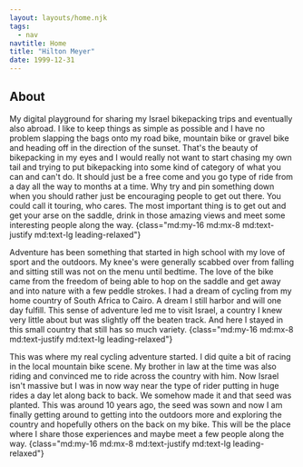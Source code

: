 ```yaml
---
layout: layouts/home.njk
tags:
  - nav
navtitle: Home
title: "Hilton Meyer"
date: 1999-12-31
---
```

## About

<div class="h-48 bg-no-repeat bg-cover md:h-screen md:bg-fixed" style="background-image: url('https://res.cloudinary.com/bikepacking/image/upload/f_auto,q_auto,c_scale,w_2048,dpr_auto/img_20171025_101547-01_bxuztf.jpg')"></div>

My digital playground for sharing my Israel bikepacking trips and eventually also abroad. I like to keep things as simple as possible and I have no problem slapping the bags onto my road bike, mountain bike or gravel bike and heading off in the direction of the sunset. That's the beauty of bikepacking in my eyes and I would really not want to start chasing my own tail and trying to put bikepacking into some kind of category of what you can and can't do. It should just be a free come and you go type of ride from a day all the way to months at a time. Why try and pin something down when you should rather just be encouraging people to get out there. You could call it touring, who cares. The most important thing is to get out and get your arse on the saddle, drink in those amazing views and meet some interesting people along the way. {class="md:my-16 md:mx-8 md:text-justify md:text-lg leading-relaxed"}

<div class="h-48 bg-no-repeat bg-cover md:h-screen md:bg-fixed" style="background-image: url('https://res.cloudinary.com/bikepacking/image/upload/f_auto,q_auto,c_scale,w_2048,dpr_auto/site/20200612_141254_yffoxo.jpg')"></div>

Adventure has been something that started in high school with my love of sport and the outdoors. My knee's were generally scabbed over from falling and sitting still was not on the menu until bedtime. The love of the bike came from the freedom of being able to hop on the saddle and get away and into nature with a few peddle strokes. I had a dream of cycling from my home country of South Africa to Cairo. A dream I still harbor and will one day fulfill. This sense of adventure led me to visit Israel, a country I knew very little about but was slightly off the beaten track. And here I stayed in this small country that still has so much variety. {class="md:my-16 md:mx-8 md:text-justify md:text-lg leading-relaxed"}

<div class="h-48 bg-no-repeat bg-cover md:h-screen md:bg-fixed" style="background-image: url('https://res.cloudinary.com/bikepacking/image/upload/f_auto,q_auto,c_scale,w_2048,dpr_auto/site/20180209_091946_hmswiv.jpg')"></div>

This was where my real cycling adventure started. I did quite a bit of racing in the local mountain bike scene. My brother in law at the time was also riding and convinced me to ride across the country with him. Now Israel isn't massive but I was in now way near the type of rider putting in huge rides a day let along back to back. We somehow made it and that seed was planted. This was around 10 years ago, the seed was sown and now I am finally getting around to getting into the outdoors more and exploring the country and hopefully others on the back on my bike. This will be the place where I share those experiences and maybe meet a few people along the way. {class="md:my-16 md:mx-8 md:text-justify md:text-lg leading-relaxed"}

<div class="h-48 bg-no-repeat bg-cover md:h-screen md:bg-fixed" style="background-image: url('https://res.cloudinary.com/bikepacking/image/upload/f_auto,q_auto,c_scale,w_2048,dpr_auto/site/20180210_062754-01_c39eka.jpg')"></div>
